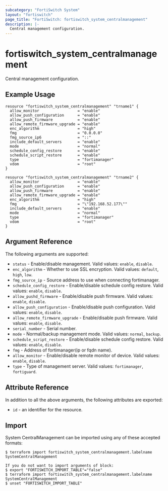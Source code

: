 ```yaml
---
subcategory: "FortiSwitch System"
layout: "fortiswitch"
page_title: "FortiSwitch: fortiswitch_system_centralmanagement"
description: |-
  Central management configuration.
---
```


# fortiswitch_system_centralmanagement
Central management configuration.

## Example Usage

```hcl
resource "fortiswitch_system_centralmanagement" "trname1" {
  allow_monitor                 = "enable"
  allow_push_configuration      = "enable"
  allow_push_firmware           = "enable"
  allow_remote_firmware_upgrade = "enable"
  enc_algorithm                 = "high"
  fmg                           = "0.0.0.0"
  fmg_source_ip6                = "::"
  include_default_servers       = "enable"
  mode                          = "normal"
  schedule_config_restore       = "enable"
  schedule_script_restore       = "enable"
  type                          = "fortimanager"
  vdom                          = "root"
}

resource "fortiswitch_system_centralmanagement" "trname2" {
  allow_monitor                 = "enable"
  allow_push_configuration      = "enable"
  allow_push_firmware           = "enable"
  allow_remote_firmware_upgrade = "enable"
  enc_algorithm                 = "high"
  fmg                           = "\"192.168.52.177\""
  include_default_servers       = "enable"
  mode                          = "normal"
  type                          = "fortimanager"
  vdom                          = "root"
}

```

## Argument Reference

The following arguments are supported:

* `status` - Enable/disable management. Valid values: `enable`, `disable`.
* `enc_algorithm` - Whether to use SSL encryption. Valid values: `default`, `high`, `low`.
* `fmg_source_ip` - Source address to use when connecting fortimanager.
* `schedule_config_restore` - Enable/disable schedule config restore. Valid values: `enable`, `disable`.
* `allow_pushd_firmware` - Enable/disable push firmware. Valid values: `enable`, `disable`.
* `allow_push_configuration` - Enable/disable push configuration. Valid values: `enable`, `disable`.
* `allow_remote_firmware_upgrade` - Enable/disable push firmware. Valid values: `enable`, `disable`.
* `serial_number` - Serial number.
* `mode` - Normal/backup management mode. Valid values: `normal`, `backup`.
* `schedule_script_restore` - Enable/disable schedule config restore. Valid values: `enable`, `disable`.
* `fmg` - Address of fortimanager(ip or fqdn name).
* `allow_monitor` - Enable/disable remote monitor of device. Valid values: `enable`, `disable`.
* `type` - Type of management server. Valid values: `fortimanager`, `fortiguard`.


## Attribute Reference

In addition to all the above arguments, the following attributes are exported:
* `id` - an identifier for the resource.

## Import

System CentralManagement can be imported using any of these accepted formats:
```
$ terraform import fortiswitch_system_centralmanagement.labelname SystemCentralManagement

If you do not want to import arguments of block:
$ export "FORTISWITCH_IMPORT_TABLE"="false"
$ terraform import fortiswitch_system_centralmanagement.labelname SystemCentralManagement
$ unset "FORTISWITCH_IMPORT_TABLE"
```
